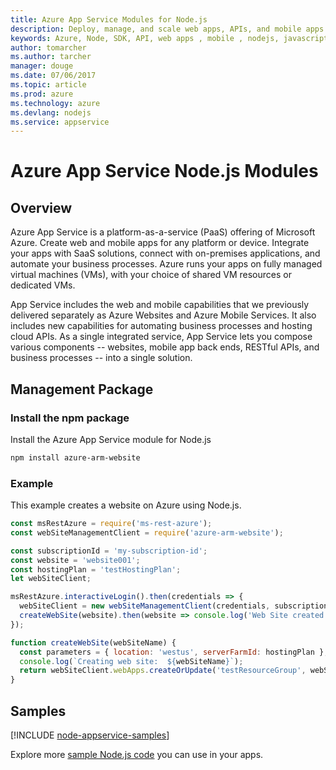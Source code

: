 ```yaml
---
title: Azure App Service Modules for Node.js
description: Deploy, manage, and scale web apps, APIs, and mobile apps running in Azure App Service from your Node.js code
keywords: Azure, Node, SDK, API, web apps , mobile , nodejs, javascript
author: tomarcher
ms.author: tarcher
manager: douge
ms.date: 07/06/2017
ms.topic: article
ms.prod: azure
ms.technology: azure
ms.devlang: nodejs
ms.service: appservice
---
```


# Azure App Service Node.js Modules

## Overview

Azure App Service is a platform-as-a-service (PaaS) offering of Microsoft Azure. Create web and mobile apps for any platform or device. Integrate your apps with SaaS solutions, connect with on-premises applications, and automate your business processes. Azure runs your apps on fully managed virtual machines (VMs), with your choice of shared VM resources or dedicated VMs.

App Service includes the web and mobile capabilities that we previously delivered separately as Azure Websites and Azure Mobile Services. It also includes new capabilities for automating business processes and hosting cloud APIs. As a single integrated service, App Service lets you compose various components -- websites, mobile app back ends, RESTful APIs, and business processes -- into a single solution.

## Management Package

### Install the npm package

Install the Azure App Service module for Node.js

```bash
npm install azure-arm-website
```

### Example

This example creates a website on Azure using Node.js.

```javascript
const msRestAzure = require('ms-rest-azure');
const webSiteManagementClient = require('azure-arm-website');

const subscriptionId = 'my-subscription-id';
const website = 'website001';
const hostingPlan = 'testHostingPlan';
let webSiteClient;

msRestAzure.interactiveLogin().then(credentials => {
  webSiteClient = new webSiteManagementClient(credentials, subscriptionId);
  createWebSite(website).then(website => console.log('Web Site created successfully', website));
});

function createWebSite(webSiteName) {
  const parameters = { location: 'westus', serverFarmId: hostingPlan };
  console.log(`Creating web site:  ${webSiteName}`);
  return webSiteClient.webApps.createOrUpdate('testResourceGroup', webSiteName, parameters, null);
}
```

## Samples

[!INCLUDE [node-appservice-samples](../docs-ref-conceptual/includes/appservice-samples.md)]

Explore more [sample Node.js code](https://azure.microsoft.com/resources/samples/?platform=nodejs) you can use in your apps.
